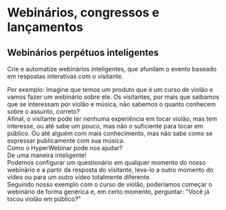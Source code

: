 # Webinários, congressos e lançamentos

## Webinários perpétuos inteligentes
Crie e automatize webinários inteligentes, que afunilam o evento baseado em respostas interativas com o visitante.  

Por exemplo: Imagine que temos um produto que é um curso de violão e vamos fazer um webinário sobre ele. Os visitantes, por mais que saibamos que se interessam por violão e música, não sabemos o quanto conhecem sobre o assunto, correto?  
Afinal, o visitante pode ter nenhuma experiência em tocar violão, mas tem interesse, ou até sabe um pouco, mas não o suficiente para tocar em público. Ou até alguém com mais conhecimento, mas não sabe como se expressar publicamente com sua música.  
Como o HyperWebinar pode nos ajudar?  
De uma maneira inteligente!  
Podemos configurar um questionário em qualquer momento do nosso webinário e a partir da resposta do visitante, leva-lo a outro momento do vídeo ou para um outro vídeo totalmente diferente.  
Seguindo nosso exemplo com o curso de violão, poderíamos começar o webinário de forma genérica e, em certo momento, perguntar: "Você já tocou violão em público?"  
<!--stackedit_data:
eyJoaXN0b3J5IjpbLTE2MDI2NTIzMjhdfQ==
-->